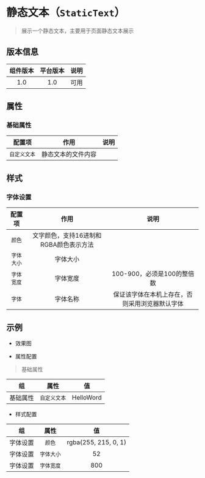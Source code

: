 
# 静态文本（`StaticText`）

> 展示一个静态文本，主要用于页面静态文本展示

## 版本信息

|组件版本|平台版本|说明|
|:---:|:---:|:---:|
|1.0|1.0|可用|

## 属性

### 基础属性

|配置项|作用|说明|
|:---:|:---:|:---:|
|`自定义文本`| 静态文本的文件内容||


## 样式

### 字体设置

|配置项|作用|说明|
|:---:|:---:|:---:|
|`颜色`| 文字颜色，支持16进制和RGBA颜色表示方法||
|`字体大小`|字体大小||
|`字体宽度`|字体宽度|100-900，必须是100的整倍数|
|`字体`|字体名称|保证该字体在本机上存在，否则采用浏览器默认字体|


## 示例

- 效果图

- 属性配置

> 基础属性

|组|属性|值|
|:---:|:---:|:---:|
|基础属性| `自定义文本`|HelloWord|

- 样式配置

|组|属性|值|
|:---:|:---:|:---:|
|字体设置| `颜色`|rgba(255, 215, 0, 1)|
|字体设置|`字体大小`|52|
|字体设置|`字体宽度`|800|
